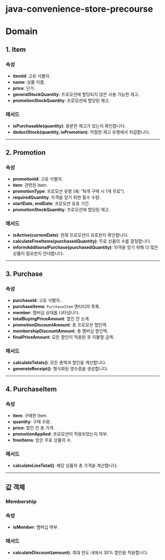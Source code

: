 # java-convenience-store-precourse

# Domain

## 1. Item

### 속성
- **itemId**: 고유 식별자.
- **name**: 상품 이름.
- **price**: 단가.
- **generalStockQuantity**: 프로모션에 할당되지 않은 사용 가능한 재고.
- **promotionStockQuantity**: 프로모션에 할당된 재고.

### 메서드
- **isPurchasable(quantity)**: 충분한 재고가 있는지 확인합니다.
- **deductStock(quantity, isPromotion)**: 적절한 재고 유형에서 차감합니다.

---

## 2. Promotion

### 속성
- **promotionId**: 고유 식별자.
- **item**: 관련된 Item.
- **promotionType**: 프로모션 유형 (예: "N개 구매 시 1개 무료").
- **requiredQuantity**: 자격을 얻기 위한 필수 수량.
- **startDate, endDate**: 프로모션 유효 기간.
- **promotionStockQuantity**: 프로모션에 할당된 재고.

### 메서드
- **isActive(currentDate)**: 현재 프로모션이 유효한지 확인합니다.
- **calculateFreeItems(purchasedQuantity)**: 무료 상품의 수를 결정합니다.
- **informAdditionalPurchase(purchasedQuantity)**: 자격을 얻기 위해 더 많은 상품이 필요한지 안내합니다.

---

## 3. Purchase

### 속성
- **purchaseId**: 고유 식별자.
- **purchaseItems**: `PurchaseItem` 엔티티의 목록.
- **member**: 멤버십 상태를 나타냅니다.
- **totalBuyingPriceAmount**: 할인 전 소계.
- **promotionDiscountAmount**: 총 프로모션 할인액.
- **membershipDiscountAmount**: 총 멤버십 할인액.
- **finalPriceAmount**: 모든 할인이 적용된 후 지불할 금액.

### 메서드
- **calculateTotals()**: 모든 총액과 할인을 계산합니다.
- **generateReceipt()**: 형식화된 영수증을 생성합니다.

---

## 4. PurchaseItem

### 속성
- **item**: 구매한 Item.
- **quantity**: 구매 수량.
- **price**: 할인 전 총 가격.
- **promotionApplied**: 프로모션이 적용되었는지 여부.
- **freeItems**: 받은 무료 상품의 수.

### 메서드
- **calculateLineTotal()**: 해당 상품의 총 가격을 계산합니다.

---

## 값 객체

### Membership

### 속성
- **isMember**: 멤버십 여부.

### 메서드
- **calculateDiscount(amount)**: 최대 한도 내에서 30% 할인을 적용합니다.